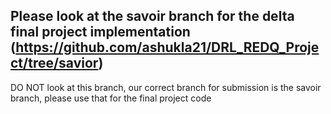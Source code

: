 ## Please look at the savoir branch for the delta final project implementation (https://github.com/ashukla21/DRL_REDQ_Project/tree/savior)

DO NOT look at this branch, our correct branch for submission is the savoir branch, please use that for the final project code
